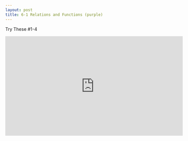 ```yaml
---
layout: post
title: 6-1 Relations and Functions (purple)
---
```

Try These #1-4
<iframe width="560" height="315" src="https://www.youtube.com/embed/dZ-yKGF1Iyg" frameborder="0" allowfullscreen></iframe>
